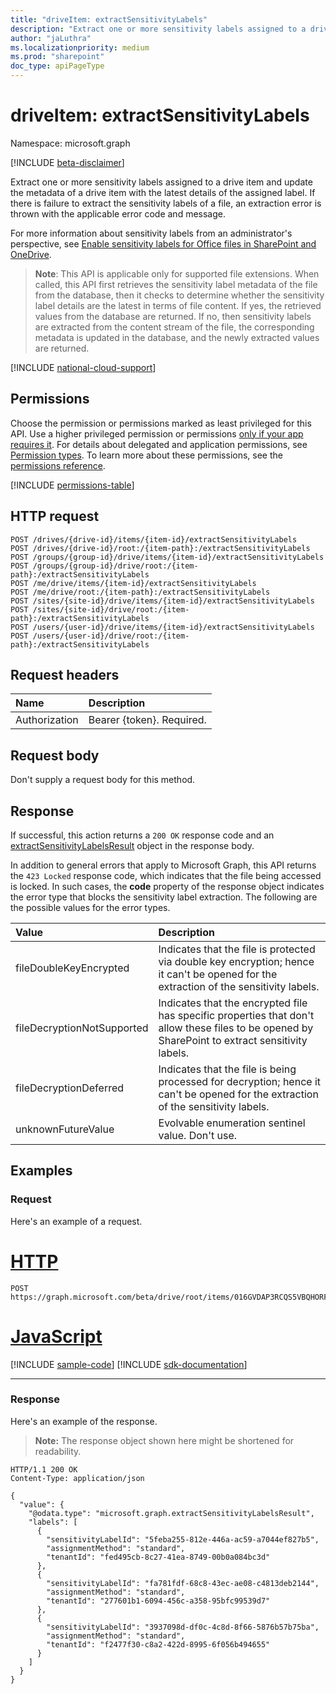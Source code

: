 ```yaml
---
title: "driveItem: extractSensitivityLabels"
description: "Extract one or more sensitivity labels assigned to a drive item."
author: "jaLuthra"
ms.localizationpriority: medium
ms.prod: "sharepoint"
doc_type: apiPageType
---
```


# driveItem: extractSensitivityLabels
Namespace: microsoft.graph

[!INCLUDE [beta-disclaimer](../../includes/beta-disclaimer.md)]

Extract one or more sensitivity labels assigned to a drive item and update the metadata of a drive item with the latest details of the assigned label. If there is failure to extract the sensitivity labels of a file, an extraction error is thrown with the applicable error code and message.

For more information about sensitivity labels from an administrator's perspective, see [Enable sensitivity labels for Office files in SharePoint and OneDrive](/microsoft-365/compliance/sensitivity-labels-sharepoint-onedrive-files?view=o365-worldwide&preserve-view=true).

> **Note**: This API is applicable only for supported file extensions. When called, this API first retrieves the sensitivity label metadata of the file from the database, then it checks to determine whether the sensitivity label details are the latest in terms of file content. If yes, the retrieved values from the database are returned. If no, then sensitivity labels are extracted from the content stream of the file, the corresponding metadata is updated in the database, and the newly extracted values are returned.

[!INCLUDE [national-cloud-support](../../includes/all-clouds.md)]

## Permissions
Choose the permission or permissions marked as least privileged for this API. Use a higher privileged permission or permissions [only if your app requires it](/graph/permissions-overview#best-practices-for-using-microsoft-graph-permissions). For details about delegated and application permissions, see [Permission types](/graph/permissions-overview#permission-types). To learn more about these permissions, see the [permissions reference](/graph/permissions-reference).

<!-- { "blockType": "permissions", "name": "driveitem_extractsensitivitylabels" } -->
[!INCLUDE [permissions-table](../includes/permissions/driveitem-extractsensitivitylabels-permissions.md)]

## HTTP request

<!-- {
  "blockType": "ignored"
}
-->
``` http
POST /drives/{drive-id}/items/{item-id}/extractSensitivityLabels
POST /drives/{drive-id}/root:/{item-path}:/extractSensitivityLabels
POST /groups/{group-id}/drive/items/{item-id}/extractSensitivityLabels
POST /groups/{group-id}/drive/root:/{item-path}:/extractSensitivityLabels
POST /me/drive/items/{item-id}/extractSensitivityLabels
POST /me/drive/root:/{item-path}:/extractSensitivityLabels
POST /sites/{site-id}/drive/items/{item-id}/extractSensitivityLabels
POST /sites/{site-id}/drive/root:/{item-path}:/extractSensitivityLabels
POST /users/{user-id}/drive/items/{item-id}/extractSensitivityLabels
POST /users/{user-id}/drive/root:/{item-path}:/extractSensitivityLabels
```

## Request headers
|Name|Description|
|:---|:---|
|Authorization|Bearer {token}. Required.|

## Request body
Don't supply a request body for this method.

## Response

If successful, this action returns a `200 OK` response code and an [extractSensitivityLabelsResult](../resources/extractsensitivitylabelsresult.md) object in the response body.

In addition to general errors that apply to Microsoft Graph, this API returns the `423 Locked` response code, which indicates that the file being accessed is locked. In such cases, the **code** property of the response object indicates the error type that blocks the sensitivity label extraction.
The following are the possible values for the error types.

| Value                       | Description                                                                                                         |
|:----------------------------|:--------------------------------------------------------------------------------------------------------------------|
| fileDoubleKeyEncrypted      | Indicates that the file is protected via double key encryption; hence it can't be opened for the extraction of the sensitivity labels.             |
| fileDecryptionNotSupported  | Indicates that the encrypted file has specific properties that don't allow these files to be opened by SharePoint to extract sensitivity labels.    |
| fileDecryptionDeferred      | Indicates that the file is being processed for decryption; hence it can't be opened for the extraction of the sensitivity labels.      |
| unknownFutureValue          | Evolvable enumeration sentinel value. Don't use.                                                                   |

## Examples

### Request

Here's an example of a request.


# [HTTP](#tab/http)
<!-- { "blockType": "request", "name": "extract-sensitivitylabels", "tags": "service.graph", "sampleKeys": ["016GVDAP3RCQS5VBQHORFIVU2ZMOSBL25U"] } -->
``` http
POST https://graph.microsoft.com/beta/drive/root/items/016GVDAP3RCQS5VBQHORFIVU2ZMOSBL25U/extractSensitivityLabels
```

# [JavaScript](#tab/javascript)
[!INCLUDE [sample-code](../includes/snippets/javascript/extract-sensitivitylabels-javascript-snippets.md)]
[!INCLUDE [sdk-documentation](../includes/snippets/snippets-sdk-documentation-link.md)]

---

### Response

Here's an example of the response.

>**Note:** The response object shown here might be shortened for readability.
<!-- {
  "blockType": "response",
  "truncated": true,
  "@odata.type": "microsoft.graph.extractSensitivityLabelsResult"
}
-->
``` http
HTTP/1.1 200 OK
Content-Type: application/json

{
  "value": {
    "@odata.type": "microsoft.graph.extractSensitivityLabelsResult",
    "labels": [
      {
        "sensitivityLabelId": "5feba255-812e-446a-ac59-a7044ef827b5",
        "assignmentMethod": "standard",
        "tenantId": "fed495cb-8c27-41ea-8749-00b0a084bc3d"
      },
      {
        "sensitivityLabelId": "fa781fdf-68c8-43ec-ae08-c4813deb2144",
        "assignmentMethod": "standard",
        "tenantId": "277601b1-6094-456c-a358-95bfc99539d7"
      },
      {
        "sensitivityLabelId": "3937098d-df0c-4c8d-8f66-5876b57b75ba",
        "assignmentMethod": "standard",
        "tenantId": "f2477f30-c8a2-422d-8995-6f056b494655"
      }
    ]
  }
}
```

